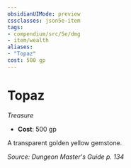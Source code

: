 ```yaml
---
obsidianUIMode: preview
cssclasses: json5e-item
tags:
- compendium/src/5e/dmg
- item/wealth
aliases: 
- "Topaz"
cost: 500 gp
---
```

# Topaz
*Treasure*  

- **Cost**: 500 gp

A transparent golden yellow gemstone.

*Source: Dungeon Master's Guide p. 134*